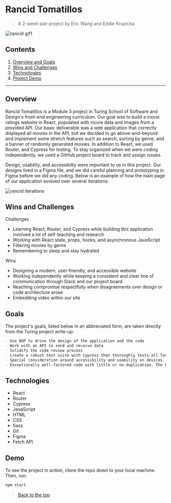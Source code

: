 # Rancid Tomatillos

> A 2-week pair project by Eric Wang and Eddie Krupicka

![rancid gif1](https://user-images.githubusercontent.com/87143658/145930672-69b74e87-ea98-4500-8d26-a9ed23b04606.gif)

## Contents
1. [Overview and Goals](#Overview)
2. [Wins and Challenges](#Wins-and-Challenges)
3. [Technologies](#Technologies)
4. [Project Demo](#Demo)
---

## Overview

Rancid Tomatillos is a Module 3 project in Turing School of Software and Design's front-end engineering curriculum. Our goal was to build a movie ratings website in React, populated with movie data and images from a provided API. Our basic deliverable was a web application that correctly displayed all movies in the API, but we decided to go above-and-beyond and implement some stretch features such as search, sorting by genre, and a banner of randomly generated movies. In addition to React, we used Router, and Cypress for testing. To stay organized when we were coding independently, we used a GitHub project board to track and assign issues.

Design, usability, and accessibilty were important to us in this project. Our designs lived in a Figma file, and we did careful planning and prototyping in Figma before we did any coding. Below is an example of how the main page of our application evolved over several iterations:

![rancid iterations](https://user-images.githubusercontent.com/87143658/145927726-e13b4633-98ed-4ca0-8d50-844e0c826ba4.png)


## Wins and Challenges

Challenges
- Learning React, Router, and Cypress while building this application involved a lot of self-teaching and research
- Working with React state, props, hooks, and asynchronous JavaScript
- Filtering movies by genre
- Remembering to sleep and stay hydrated

Wins
- Designing a modern, user-friendly, and accessible website
- Working independently while keeping a consistent and clear line of communication through Slack and our project board
- Reaching compromise respectfully when disagreements over design or code architecture arose
- Embedding video within our site


## Goals

The project's goals, listed below in an abbreviated form, are taken directly from the Turing project write-up:

``` Markdown
- Use OOP to drive the design of the application and the code
- Work with an API to send and receive data
- Solidify the code review process
- Create a robust test suite with Cypress that thoroughly tests all functionality of a client-side application
- Special consideration around accessibility and usability on devices. Lighthouse accessibility audit is at a 100%
- Exceptionally well-factored code with little or no duplication. The business-logic code driving functionality is cleanly separated from rendering, view-related code. Excellent usage of fetch and updates DOM based on results of network requests. Handles all scenarios for error handling.
```


## Technologies

  - React
  - Router
  - Cypress
  - JavaScript
  - HTML
  - CSS
  - Sass
  - Git
  - Figma
  - Fetch API


## Demo

To see the project in action, clone the repo down to your local machine. Then, run:

```bash
npm start
```

 > [Back to the top](#Rancid-Tomatillos)

